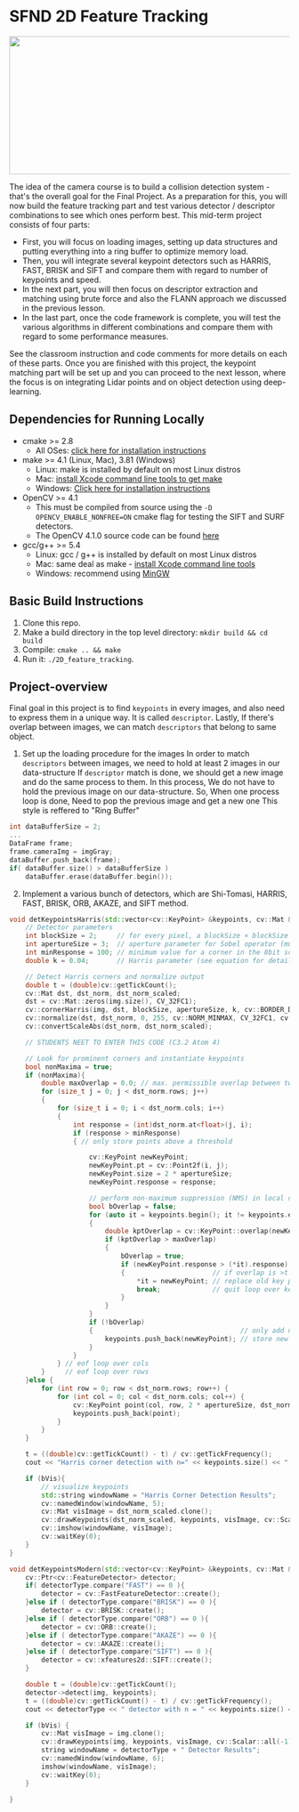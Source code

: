 # SFND 2D Feature Tracking

<img src="images/keypoints.png" width="820" height="248" />

The idea of the camera course is to build a collision detection system - that's the overall goal for the Final Project. As a preparation for this, you will now build the feature tracking part and test various detector / descriptor combinations to see which ones perform best. This mid-term project consists of four parts:

* First, you will focus on loading images, setting up data structures and putting everything into a ring buffer to optimize memory load. 
* Then, you will integrate several keypoint detectors such as HARRIS, FAST, BRISK and SIFT and compare them with regard to number of keypoints and speed. 
* In the next part, you will then focus on descriptor extraction and matching using brute force and also the FLANN approach we discussed in the previous lesson. 
* In the last part, once the code framework is complete, you will test the various algorithms in different combinations and compare them with regard to some performance measures. 

See the classroom instruction and code comments for more details on each of these parts. Once you are finished with this project, the keypoint matching part will be set up and you can proceed to the next lesson, where the focus is on integrating Lidar points and on object detection using deep-learning. 

## Dependencies for Running Locally
* cmake >= 2.8
  * All OSes: [click here for installation instructions](https://cmake.org/install/)
* make >= 4.1 (Linux, Mac), 3.81 (Windows)
  * Linux: make is installed by default on most Linux distros
  * Mac: [install Xcode command line tools to get make](https://developer.apple.com/xcode/features/)
  * Windows: [Click here for installation instructions](http://gnuwin32.sourceforge.net/packages/make.htm)
* OpenCV >= 4.1
  * This must be compiled from source using the `-D OPENCV_ENABLE_NONFREE=ON` cmake flag for testing the SIFT and SURF detectors.
  * The OpenCV 4.1.0 source code can be found [here](https://github.com/opencv/opencv/tree/4.1.0)
* gcc/g++ >= 5.4
  * Linux: gcc / g++ is installed by default on most Linux distros
  * Mac: same deal as make - [install Xcode command line tools](https://developer.apple.com/xcode/features/)
  * Windows: recommend using [MinGW](http://www.mingw.org/)

## Basic Build Instructions

1. Clone this repo.
2. Make a build directory in the top level directory: `mkdir build && cd build`
3. Compile: `cmake .. && make`
4. Run it: `./2D_feature_tracking`.

## Project-overview

Final goal in this project is to find `keypoints` in every images, and also need to express them in a unique way.
It is called `descriptor`. Lastly, If there's overlap between images, we can match `descriptors` that belong to same object.

1. Set up the loading procedure for the images
In order to match `descriptors` between images, we need to hold at least 2 images in our data-structure
If `descriptor` match is done, we should get a new image and do the same process to them.
In this process, We do not have to hold the previous image on our data-structure.
So, When one process loop is done, Need to pop the previous image and get a new one
This style is reffered to "Ring Buffer"

```c++
int dataBufferSize = 2;
...
DataFrame frame;
frame.cameraImg = imgGray;
dataBuffer.push_back(frame);
if( dataBuffer.size() > dataBufferSize )
    dataBuffer.erase(dataBuffer.begin());
```

2. Implement a various bunch of detectors, which are Shi-Tomasi, HARRIS, FAST, BRISK, ORB, AKAZE, and SIFT method.

```c++
void detKeypointsHarris(std::vector<cv::KeyPoint> &keypoints, cv::Mat &img, bool bVis){
    // Detector parameters
    int blockSize = 2;     // for every pixel, a blockSize × blockSize neighborhood is considered
    int apertureSize = 3;  // aperture parameter for Sobel operator (must be odd)
    int minResponse = 100; // minimum value for a corner in the 8bit scaled response matrix
    double k = 0.04;       // Harris parameter (see equation for details)

    // Detect Harris corners and normalize output
	double t = (double)cv::getTickCount();
    cv::Mat dst, dst_norm, dst_norm_scaled;
    dst = cv::Mat::zeros(img.size(), CV_32FC1);
    cv::cornerHarris(img, dst, blockSize, apertureSize, k, cv::BORDER_DEFAULT);
    cv::normalize(dst, dst_norm, 0, 255, cv::NORM_MINMAX, CV_32FC1, cv::Mat());
    cv::convertScaleAbs(dst_norm, dst_norm_scaled);

    // STUDENTS NEET TO ENTER THIS CODE (C3.2 Atom 4)

    // Look for prominent corners and instantiate keypoints
    bool nonMaxima = true;
    if (nonMaxima){
        double maxOverlap = 0.0; // max. permissible overlap between two features in %, used during non-maxima suppression
        for (size_t j = 0; j < dst_norm.rows; j++)
        {
            for (size_t i = 0; i < dst_norm.cols; i++)
            {
                int response = (int)dst_norm.at<float>(j, i);
                if (response > minResponse)
                { // only store points above a threshold

                    cv::KeyPoint newKeyPoint;
                    newKeyPoint.pt = cv::Point2f(i, j);
                    newKeyPoint.size = 2 * apertureSize;
                    newKeyPoint.response = response;

                    // perform non-maximum suppression (NMS) in local neighbourhood around new key point
                    bool bOverlap = false;
                    for (auto it = keypoints.begin(); it != keypoints.end(); ++it)
                    {
                        double kptOverlap = cv::KeyPoint::overlap(newKeyPoint, *it);
                        if (kptOverlap > maxOverlap)
                        {
                            bOverlap = true;
                            if (newKeyPoint.response > (*it).response)
                            {                      // if overlap is >t AND response is higher for new kpt
                                *it = newKeyPoint; // replace old key point with new one
                                break;             // quit loop over keypoints
                            }
                        }
                    }
                    if (!bOverlap)
                    {                                     // only add new key point if no overlap has been found in previous NMS
                        keypoints.push_back(newKeyPoint); // store new keypoint in dynamic list
                    }
                }
            } // eof loop over cols
        }     // eof loop over rows
    }else {
        for (int row = 0; row < dst_norm.rows; row++) {
            for (int col = 0; col < dst_norm.cols; col++) {
                cv::KeyPoint point(col, row, 2 * apertureSize, dst_norm.at<float>(row, col));
                keypoints.push_back(point);
            }
        }
    }

	t = ((double)cv::getTickCount() - t) / cv::getTickFrequency();
	cout << "Harris corner detection with n=" << keypoints.size() << " keypoints in " << 1000 * t / 1.0 << " ms" << endl;

    if (bVis){
        // visualize keypoints
        std::string windowName = "Harris Corner Detection Results";
        cv::namedWindow(windowName, 5);
        cv::Mat visImage = dst_norm_scaled.clone();
        cv::drawKeypoints(dst_norm_scaled, keypoints, visImage, cv::Scalar::all(-1), cv::DrawMatchesFlags::DRAW_RICH_KEYPOINTS);
        cv::imshow(windowName, visImage);
        cv::waitKey(0);
    }
}

void detKeypointsModern(std::vector<cv::KeyPoint> &keypoints, cv::Mat &img, std::string detectorType, bool bVis){
    cv::Ptr<cv::FeatureDetector> detector;
    if( detectorType.compare("FAST") == 0 ){
        detector = cv::FastFeatureDetector::create();
    }else if ( detectorType.compare("BRISK") == 0 ){
        detector = cv::BRISK::create();
    }else if ( detectorType.compare("ORB") == 0 ){
        detector = cv::ORB::create();
    }else if ( detectorType.compare("AKAZE") == 0 ){
        detector = cv::AKAZE::create();
    }else if ( detectorType.compare("SIFT") == 0 ){
        detector = cv::xfeatures2d::SIFT::create();
    }

	double t = (double)cv::getTickCount();
	detector->detect(img, keypoints);
	t = ((double)cv::getTickCount() - t) / cv::getTickFrequency();
	cout << detectorType << " detector with n = " << keypoints.size() << " keypoints in " << 1000 * t / 1.0 << " ms" << endl;

	if (bVis) {
		cv::Mat visImage = img.clone();
		cv::drawKeypoints(img, keypoints, visImage, cv::Scalar::all(-1), cv::DrawMatchesFlags::DRAW_RICH_KEYPOINTS);
		string windowName = detectorType + " Detector Results";
		cv::namedWindow(windowName, 6);
		imshow(windowName, visImage);
		cv::waitKey(0);
	}

}
```
